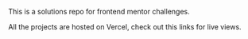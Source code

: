 This is a solutions repo for frontend mentor challenges.

All the projects are hosted on Vercel, check out this links for live views.
